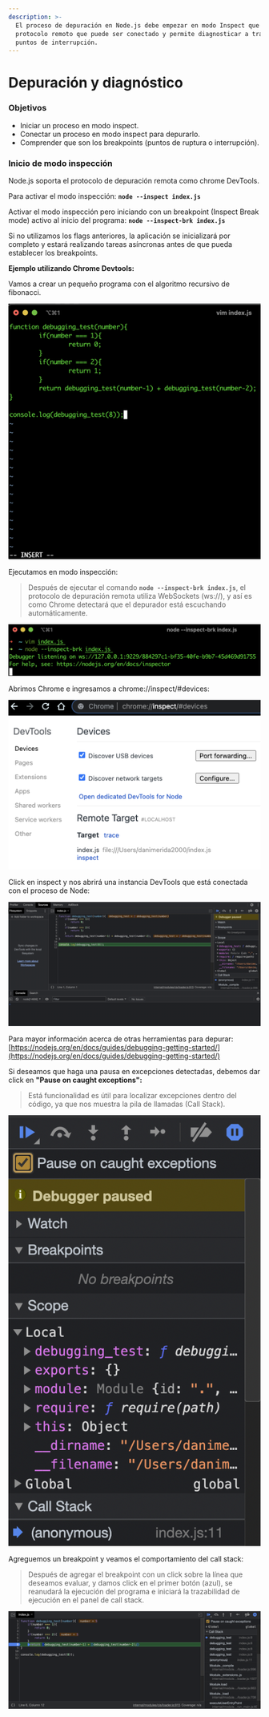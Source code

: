 ```yaml
---
description: >-
  El proceso de depuración en Node.js debe empezar en modo Inspect que expone un
  protocolo remoto que puede ser conectado y permite diagnosticar a través de
  puntos de interrupción.
---
```


# Depuración y diagnóstico

### Objetivos

* Iniciar un proceso en modo inspect.
* Conectar un proceso en modo inspect para depurarlo.
* Comprender que son los breakpoints \(puntos de ruptura o interrupción\).

### Inicio de modo inspección

Node.js soporta el protocolo de depuración remota como chrome DevTools.

Para activar el modo inspección: **`node --inspect index.js`**

Activar el modo inspección pero iniciando con un breakpoint \(Inspect Break mode\) activo al inicio del programa: **`node --inspect-brk index.js`**

Si no utilizamos los flags anteriores, la aplicación se inicializará por completo y estará realizando tareas asíncronas antes de que pueda establecer los breakpoints.

**Ejemplo utilizando Chrome Devtools:**

Vamos a crear un pequeño programa con el algoritmo recursivo de fibonacci.

![](../.gitbook/assets/image%20%2811%29.png)

Ejecutamos en modo inspección:

> Después de ejecutar el comando **`node --inspect-brk index.js`**, el protocolo de depuración remota utiliza WebSockets \(ws://\), y así es como Chrome detectará que el depurador está escuchando automáticamente.

![](../.gitbook/assets/image%20%2812%29.png)

Abrimos Chrome e ingresamos a chrome://inspect/\#devices:

![](../.gitbook/assets/image%20%289%29.png)

Click en inspect y nos abrirá una instancia DevTools que está conectada con el proceso de Node:

![](../.gitbook/assets/image%20%2810%29.png)

Para mayor información acerca de otras herramientas para depurar: [https://nodejs.org/en/docs/guides/debugging-getting-started/](https://nodejs.org/en/docs/guides/debugging-getting-started/)

Si deseamos que haga una pausa en excepciones detectadas, debemos dar click en **"Pause on caught exceptions":**

> Está funcionalidad es útil para localizar excepciones dentro del código, ya que nos muestra la pila de llamadas \(Call Stack\).

![](../.gitbook/assets/image%20%2814%29.png)

Agreguemos un breakpoint y veamos el comportamiento del call stack:

> Después de agregar el breakpoint con un click sobre la línea que deseamos evaluar, y damos click en el primer botón \(azul\), se reanudará la ejecución del programa e iniciará la trazabilidad de ejecución en el panel de call stack.

![](../.gitbook/assets/image%20%2813%29.png)










